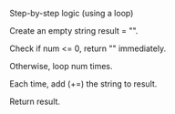 Step-by-step logic (using a loop)

Create an empty string result = "".

Check if num <= 0, return "" immediately.

Otherwise, loop num times.

Each time, add (+=) the string to result.

Return result.
